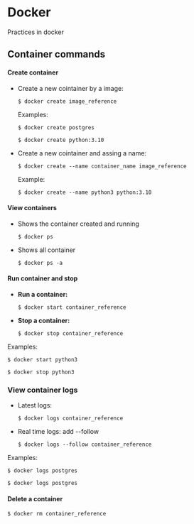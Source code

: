 # Docker
Practices in docker

## Container commands
#### Create container
- Create a new cointainer by a image:

	`$ docker create image_reference`

	Examples:

	`$ docker create postgres`

	`$ docker create python:3.10`

- Create a new cointainer and assing a name:

	`$ docker create --name container_name image_reference`
 
	 Example:

	`$ docker create --name python3 python:3.10`

#### View containers
- Shows the container created and running

	`$ docker ps`

- Shows all container

	`$ docker ps -a`

#### Run container and stop
- **Run a container:**

	`$ docker start container_reference`

- **Stop a container:**

	`$ docker stop container_reference`

Examples:

`$ docker start python3`

`$ docker stop python3`

### View container logs
-  Latest logs:

	`$ docker logs container_reference`

- Real time logs: add --follow

	`$ docker logs --follow container_reference`

Examples:

`$ docker logs postgres`

`$ docker logs postgres`



#### Delete a container
`$ docker rm container_reference`

